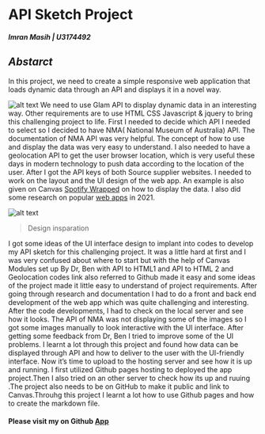 

 # API Sketch Project
##### Imran Masih | U3174492

## _Abstarct_
In this project, we need to create a simple responsive web application that loads dynamic data through an API and displays it in a novel way.

![alt text](https://i.postimg.cc/ydPcDsBS/Rationle-hedaer.png)
We need to use Glam API to display dynamic data in an interesting way. Other requirements are to use HTML CSS Javascript & jquery to bring this challenging project to life. First I needed to decide which API I needed to select so I decided to have NMA( National Museum of Australia) API. The documentation of NMA API was very helpful. The concept of how to use and display the data was very easy to understand. I also needed to have a geolocation API to get the user browser location,  which is very useful these days in modern technology to push data according to the location of the user. After I got the API keys of both Source supplier websites. I needed to work on the layout and the UI design of the web app. An example is also given on Canvas [Spotify Wrapped](https://techcrunch.com/2020/12/02/spotify-launches-2020-wrapped-with-new-features-including-quizzes-badges-and-yes-stories) on how to display the data. I also did some research on popular [web apps](https://www.simicart.com/blog/progressive-web-apps-examples/) in 2021.

![alt text](https://i.postimg.cc/8P0pT98k/Flipboard-inpairation.png)

>  Design insparation

 I got some ideas of the UI interface design to implant into codes to develop my API sketch for this challenging project. It was a little hard at first and I was very confused about where to start but with the help of Canvas Modules set up By Dr, Ben with API to HTML1 and API to HTML 2 and Geolocation codes link also referred to Github made it easy and some ideas of the project made it little easy to understand of project requirements. After going through research and documentation I had to do a front and back end development of the web app which was quite challenging and interesting. After the code developments, I had to check on the local server and see how it looks. The API of NMA was not displaying some of the images so I got some images manually to look interactive with the UI interface. After getting some feedback from Dr, Ben I tried to improve some of the UI problems. I learnt a lot through this project and found how data can be displayed through API and how to deliver to the user with the UI-friendly interface. Now it’s time to upload to the hosting server and see how it is up and running. I first utilized Github pages hosting to deployed the app project.Then I also tried on an other server to check how its up and ruuing .The project also needs to be on GitHub to make it public and link to Canvas.Throuhg this project I learnt a lot how to use Github pages and how to create the markdown file.
 #### Please visit my on Github [App](https://imran18.github.io/Museum-Web-App-2/)






